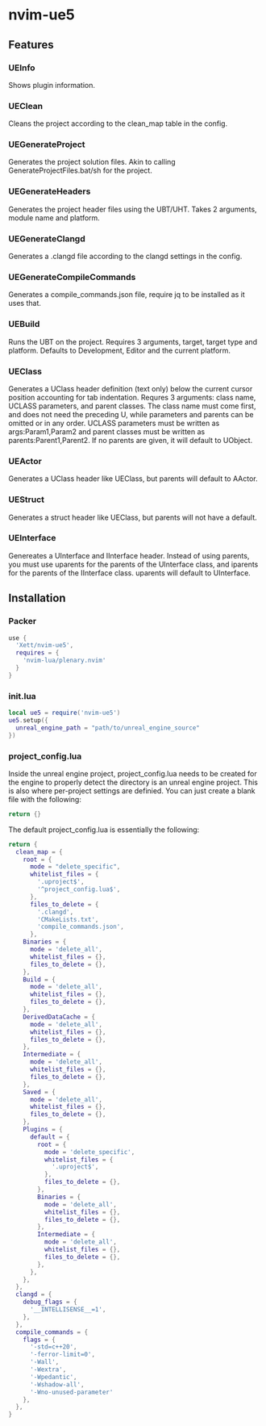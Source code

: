 # nvim-ue5
## Features
### UEInfo
Shows plugin information.
### UEClean
Cleans the project according to the clean_map table in the config.
### UEGenerateProject
Generates the project solution files. Akin to calling GenerateProjectFiles.bat/sh for the project.
### UEGenerateHeaders
Generates the project header files using the UBT/UHT.
Takes 2 arguments, module name and platform.
### UEGenerateClangd
Generates a .clangd file according to the clangd settings in the config.
### UEGenerateCompileCommands
Generates a compile_commands.json file, require jq to be installed as it uses that.
### UEBuild
Runs the UBT on the project.
Requires 3 arguments, target, target type and platform. Defaults to Development, Editor and the current platform.
### UEClass
Generates a UClass header definition (text only) below the current cursor position accounting for tab indentation.
Requres 3 arguments: class name, UCLASS parameters, and parent classes. 
The class name must come first, and does not need the preceding U, while parameters and parents can be omitted or in any order.
UCLASS parameters must be written as args:Param1,Param2 and parent classes must be written as parents:Parent1,Parent2.
If no parents are given, it will default to UObject.
### UEActor
Generates a UClass header like UEClass, but parents will default to AActor.
### UEStruct
Generates a struct header like UEClass, but parents will not have a default.
### UEInterface
Genereates a UInterface and IInterface header. 
Instead of using parents, you must use uparents for the parents of the UInterface class, and iparents for the parents of the IInterface class. 
uparents will default to UInterface.
## Installation
### Packer
``` lua
use {
  'Xett/nvim-ue5',
  requires = {
    'nvim-lua/plenary.nvim'
  }
}
```
### init.lua
``` lua
local ue5 = require('nvim-ue5')
ue5.setup({
  unreal_engine_path = "path/to/unreal_engine_source"
})
```
### project_config.lua
Inside the unreal engine project, project_config.lua needs to be created for the engine to properly detect the directory is an unreal engine project. This is also where per-project settings are definied.
You can just create a blank file with the following:
``` lua
return {}
```

The default project_config.lua is essentially the following:
``` lua
return {
  clean_map = {
    root = {
      mode = "delete_specific",
      whitelist_files = {
        '.uproject$',
        '^project_config.lua$',
      },
      files_to_delete = {
        '.clangd',
        'CMakeLists.txt',
        'compile_commands.json',
      },
    Binaries = {
      mode = 'delete_all',
      whitelist_files = {},
      files_to_delete = {},
    },
    Build = {
      mode = 'delete_all',
      whitelist_files = {},
      files_to_delete = {},
    },
    DerivedDataCache = {
      mode = 'delete_all',
      whitelist_files = {},
      files_to_delete = {},
    },
    Intermediate = {
      mode = 'delete_all',
      whitelist_files = {},
      files_to_delete = {},
    },
    Saved = {
      mode = 'delete_all',
      whitelist_files = {},
      files_to_delete = {},
    },
    Plugins = {
      default = {
        root = {
          mode = 'delete_specific',
          whitelist_files = {
            '.uproject$',
          },
          files_to_delete = {},
        },
        Binaries = {
          mode = 'delete_all',
          whitelist_files = {},
          files_to_delete = {},
        },
        Intermediate = {
          mode = 'delete_all',
          whitelist_files = {},
          files_to_delete = {},
        },
      },
    },
  },
  clangd = {
    debug_flags = {
      '__INTELLISENSE__=1',
    },
  },
  compile_commands = {
    flags = {
      '-std=c++20',
      '-ferror-limit=0',
      '-Wall',
      '-Wextra',
      '-Wpedantic',
      '-Wshadow-all',
      '-Wno-unused-parameter'
    },
  },
}
```

